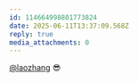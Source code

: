 ```yaml
---
id: 114664998801773824
date: 2025-06-11T13:37:09.568Z
reply: true
media_attachments: 0
---
```


[@laozhang](https://suo.si/@laozhang) 😎

